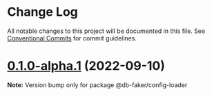# Change Log

All notable changes to this project will be documented in this file.
See [Conventional Commits](https://conventionalcommits.org) for commit guidelines.

# [0.1.0-alpha.1](https://github.com/syneki/db-faker/compare/@db-faker/config-loader@0.1.0-alpha.0...@db-faker/config-loader@0.1.0-alpha.1) (2022-09-10)

**Note:** Version bump only for package @db-faker/config-loader
